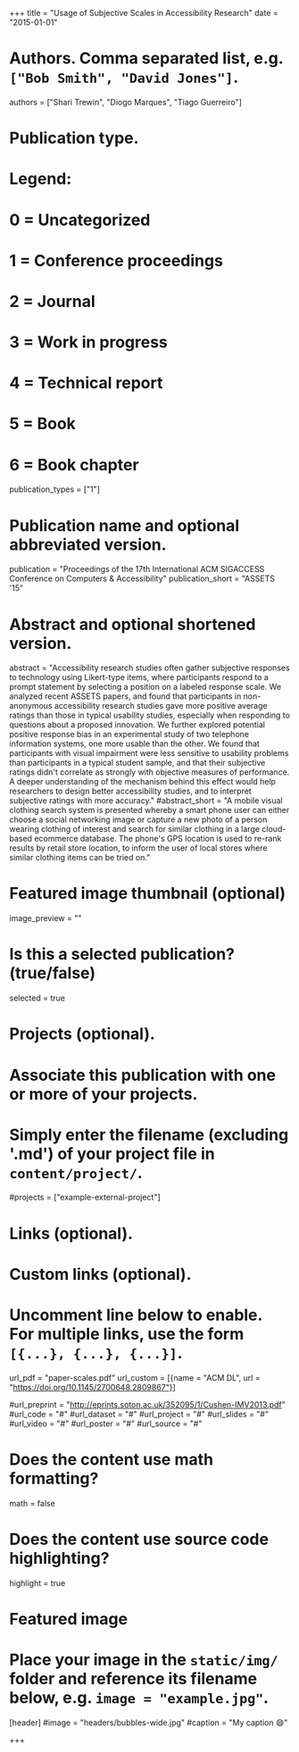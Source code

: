 +++
title = "Usage of Subjective Scales in Accessibility Research"
date = "2015-01-01"

# Authors. Comma separated list, e.g. `["Bob Smith", "David Jones"]`.
authors = ["Shari Trewin", "Diogo Marques", "Tiago Guerreiro"]

# Publication type.
# Legend:
# 0 = Uncategorized
# 1 = Conference proceedings
# 2 = Journal
# 3 = Work in progress
# 4 = Technical report
# 5 = Book
# 6 = Book chapter
publication_types = ["1"]

# Publication name and optional abbreviated version.
publication = "Proceedings of the 17th International ACM SIGACCESS Conference on Computers & Accessibility"
publication_short = "ASSETS '15"

# Abstract and optional shortened version.
abstract = "Accessibility research studies often gather subjective responses to technology using Likert-type items, where participants respond to a prompt statement by selecting a position on a labeled response scale. We analyzed recent ASSETS papers, and found that participants in non-anonymous accessibility research studies gave more positive average ratings than those in typical usability studies, especially when responding to questions about a proposed innovation. We further explored potential positive response bias in an experimental study of two telephone information systems, one more usable than the other. We found that participants with visual impairment were less sensitive to usability problems than participants in a typical student sample, and that their subjective ratings didn't correlate as strongly with objective measures of performance. A deeper understanding of the mechanism behind this effect would help researchers to design better accessibility studies, and to interpret subjective ratings with more accuracy."
#abstract_short = "A mobile visual clothing search system is presented whereby a smart phone user can either choose a social networking image or capture a new photo of a person wearing clothing of interest and search for similar clothing in a large cloud-based ecommerce database. The phone's GPS location is used to re-rank results by retail store location, to inform the user of local stores where similar clothing items can be tried on."

# Featured image thumbnail (optional)
image_preview = ""

# Is this a selected publication? (true/false)
selected = true

# Projects (optional).
#   Associate this publication with one or more of your projects.
#   Simply enter the filename (excluding '.md') of your project file in `content/project/`.
#projects = ["example-external-project"]

# Links (optional).
# Custom links (optional).
#   Uncomment line below to enable. For multiple links, use the form `[{...}, {...}, {...}]`.
url_pdf = "paper-scales.pdf"
url_custom = [{name = "ACM DL", url = "https://doi.org/10.1145/2700648.2809867"}]

#url_preprint = "http://eprints.soton.ac.uk/352095/1/Cushen-IMV2013.pdf"
#url_code = "#"
#url_dataset = "#"
#url_project = "#"
#url_slides = "#"
#url_video = "#"
#url_poster = "#"
#url_source = "#"


# Does the content use math formatting?
math = false

# Does the content use source code highlighting?
highlight = true

# Featured image
# Place your image in the `static/img/` folder and reference its filename below, e.g. `image = "example.jpg"`.
[header]
#image = "headers/bubbles-wide.jpg"
#caption = "My caption :smile:"

+++
